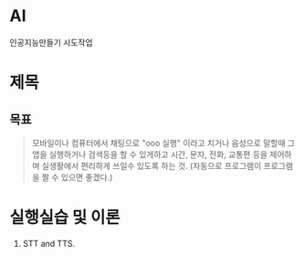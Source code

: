 # AI
인공지능만들기 시도작업

# 제목
## 목표
>모바일이나 컴퓨터에서 채팅으로 "ooo 실행" 이라고 치거나 음성으로 말할때 그 앱을 실행하거나 검색등을 할 수 있게하고 시간, 문자, 전화, 교통편 등을 
제어하며 실생활에서 편리하게 쓰일수 있도록 하는 것. 
(자동으로 프로그램이 프로그램을 짤 수 있으면 좋겠다.)

# 실행실습 및 이론
1. STT and TTS.
